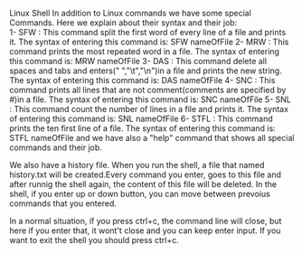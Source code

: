 Linux Shell
In addition to Linux commands we have some special Commands. Here we explain about their syntax and their job:<br/>
1- SFW : This command split the first word of every line of a file and prints it. The syntax of entering this command is: SFW nameOfFile
2- MRW : This command prints the most repeated word in a file. The syntax of entering this command is: MRW nameOfFile
3- DAS : This command delete all spaces and tabs and enters(" ","\t","\n")in a file and prints the new string. The syntax of entering this command is: DAS nameOfFile
4- SNC : This command prints all lines that are not comment(comments are specified by #)in a file. The syntax of entering this command is: SNC nameOfFile
5- SNL : This command count the number of lines in a file and prints it. The syntax of entering this command is: SNL nameOfFile
6- STFL : This command prints the ten first line of a file. The syntax of entering this command is: STFL nameOfFile
and we have also a "help" command that shows all special commands and their job.

We also have a history file. When you run the shell, a file that named history.txt will be created.Every command you enter, goes to this file and after runnig the shell again,
the content of this file will be deleted. In the shell, if you enter up or down button, you can move between prevoius commands that you entered.

In a normal situation, if you press ctrl+c, the command line will close, but here if you enter that, it wont't close and you can keep enter input.
If you want to exit the shell you should press ctrl+c.
